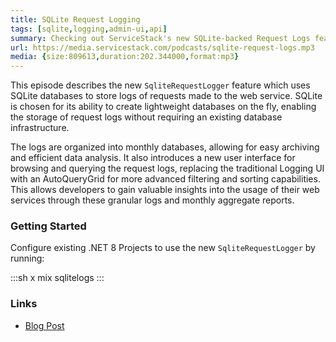 ```yaml
---
title: SQLite Request Logging
tags: [sqlite,logging,admin-ui,api]
summary: Checking out ServiceStack's new SQLite-backed Request Logs feature and enhanced log querying and filtering in the Admin UI
url: https://media.servicestack.com/podcasts/sqlite-request-logs.mp3
media: {size:809613,duration:202.344000,format:mp3}
---
```


This episode describes the new `SqliteRequestLogger` feature which uses SQLite databases to store 
logs of requests made to the web service. SQLite is chosen for its ability to create lightweight databases 
on the fly, enabling the storage of request logs without requiring an existing database infrastructure. 

The logs are organized into monthly databases, allowing for easy archiving and efficient data analysis. 
It also introduces a new user interface for browsing and querying the request logs, replacing the 
traditional Logging UI with an AutoQueryGrid for more advanced filtering and sorting capabilities. 
This allows developers to gain valuable insights into the usage of their web services through these 
granular logs and monthly aggregate reports.

### Getting Started

Configure existing .NET 8 Projects to use the new `SqliteRequestLogger` by running:

:::sh
x mix sqlitelogs
:::

### Links

- [Blog Post](/posts/sqlite-request-logs)
